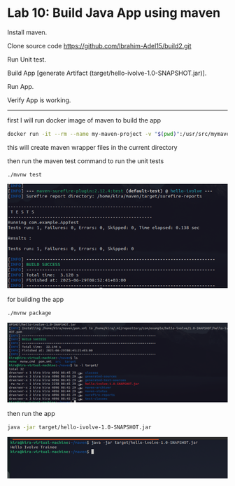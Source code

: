 # Lab 10: Build Java App using maven
Install maven.

Clone source code https://github.com/lbrahim-Adel15/build2.git

Run Unit test.

Build App [generate Artifact (target/hello-ivolve-1.0-SNAPSHOT.jar)].

Run App.

Verify App is working.

---

first I will run docker image of maven to build the app
```bash
docker run -it --rm --name my-maven-project -v "$(pwd)":/usr/src/mymaven -w /usr/src/mymaven maven mvn wrapper:wrapper -Dmaven=3.8.6
```
this will create maven wrapper files in the current directory

then run the maven test command to run the unit tests
```
./mvnw test
```
![maven test output](../images/10-2.png)

for building the app 
```bash
./mvnw package
```
![maven package output](../images/10.png)

then run the app
```bash
java -jar target/hello-ivolve-1.0-SNAPSHOT.jar
```
![maven app output](../images/10-3.png)